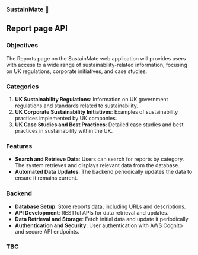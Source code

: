 ### SustainMate :herb:

## Report page API

### Objectives

The Reports page on the SustainMate web application will  provides users with access to a wide range of sustainability-related information, focusing on UK regulations, corporate initiatives, and case studies.

### Categories
1. **UK Sustainability Regulations**: Information on UK government regulations and standards related to sustainability.
2. **UK Corporate Sustainability Initiatives**: Examples of sustainability practices implemented by UK companies.
3. **UK Case Studies and Best Practices**: Detailed case studies and best practices in sustainability within the UK.

### Features
- **Search and Retrieve Data**: Users can search for reports by category. The system retrieves and displays relevant data from the database.
- **Automated Data Updates**: The backend periodically updates the data to ensure it remains current.

### Backend
- **Database Setup**: Store reports data, including URLs and descriptions.
- **API Development**: RESTful APIs for data retrieval and updates.
- **Data Retrieval and Storage**: Fetch initial data and update it periodically.
- **Authentication and Security**: User authentication with AWS Cognito and secure API endpoints.

### TBC